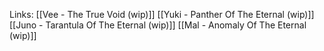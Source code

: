 

Links:
[[Vee - The True Void (wip)]] [[Yuki - Panther Of The Eternal (wip)]] [[Juno - Tarantula Of The Eternal (wip)]] [[Mal - Anomaly Of The Eternal (wip)]]